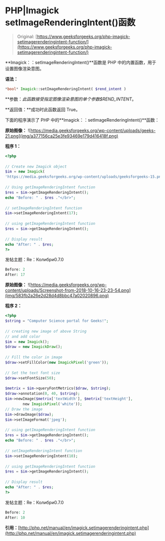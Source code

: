 # PHP|Imagick setImageRenderingIntent()函数

> Original: [https://www.geeksforgeeks.org/php-imagick-setimagerenderingintent-function/](https://www.geeksforgeeks.org/php-imagick-setimagerenderingintent-function/)

**Imagick：：setImageRenderingIntent()**函数是 PHP 中的内置函数，用于设置图像渲染意图。

**语法：**

```php
*bool* Imagick::setImageRenderingIntent( $rend_intent )
```

**参数：**此函数接受指定图像渲染意图的单个参数*$REND_INTENT*。

**返回值：**成功时此函数返回 True。

下面的程序演示了 PHP 中的**Imagick：：setImageRenderingIntent()**函数：

**原始图像：**
![https://media.geeksforgeeks.org/wp-content/uploads/geeks-21.png](img/a377156ca25e3fe93469e179d416418f.png)

**程序 1：**

```php
<?php

// Create new Imagick object
$im = new Imagick(
'https://media.geeksforgeeks.org/wp-content/uploads/geeksforgeeks-15.png');

// Using getImageRenderingIntent function
$res = $im->getImageRenderingIntent();
echo "Before: " . $res ."</br>";

// setImageRenderingIntent function
$im->setImageRenderingIntent(17);

// using getImageRenderingIntent function
$res = $im->getImageRenderingIntent();

// Display result
echo "After: " . $res;
?>
```

发帖主题：Re：Колибри0.7.0

```php
Before: 2
After: 17

```

**原始图像：**
![https://media.geeksforgeeks.org/wp-content/uploads/Screenshot-from-2018-10-16-23-23-54.png](img/583fb2a26e2d28d4d8bbc47a02020896.png)

**程序 2：**

```php
<?php 
$string = "Computer Science portal for Geeks!"; 

// creating new image of above String 
// and add color
$im = new Imagick(); 
$draw = new ImagickDraw(); 

// Fill the color in image 
$draw->setFillColor(new ImagickPixel('green')); 

// Set the text font size 
$draw->setFontSize(50); 

$metrix = $im->queryFontMetrics($draw, $string); 
$draw->annotation(0, 40, $string); 
$im->newImage($metrix['textWidth'], $metrix['textHeight'], 
        new ImagickPixel('white')); 
// Draw the image         
$im->drawImage($draw); 
$im->setImageFormat('jpeg'); 

// using getImageRenderingIntent function
$res = $im->getImageRenderingIntent();
echo "Before: " . $res ."</br>";

// setImageRenderingIntent function
$im->setImageRenderingIntent(10);

// using getImageRenderingIntent function
$res = $im->getImageRenderingIntent();

// Display result
echo "After: " . $res;
?>
```

发帖主题：Re：Колибри0.7.0

```php
Before: 2
After: 10 

```

**引用：**[http://php.net/manual/en/imagick.setimagerenderingintent.php](http://php.net/manual/en/imagick.setimagerenderingintent.php)